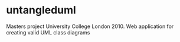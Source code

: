 # untangleduml

Masters project University College London 2010. Web application for creating valid UML class diagrams
